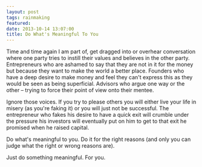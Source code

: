 ```yaml
---
layout: post
tags: rainmaking
featured: 
date: 2013-10-14 13:07:00
title: Do What's Meaningful To You
---
```

Time and time again I am part of, get dragged into or overhear conversation where one party tries to instill their values and believes in the other party. Entrepreneurs who are ashamed to say that they are not in it for the money but because they want to make the world a better place. Founders who have a deep desire to make money and feel they can't express this as they would be seen as being superficial. Advisors who argue one way or the other – trying to force their point of view onto their mentee.

Ignore those voices. If you try to please others you will either live your life in misery (as you're faking it) or you will just not be successful. The entrepreneur who fakes his desire to have a quick exit will crumble under the pressure his investors will eventually put on him to get to that exit he promised when he raised capital.

Do what's meaningful to you. Do it for the right reasons (and only you can judge what the right or wrong reasons are).

Just do something meaningful. For you.